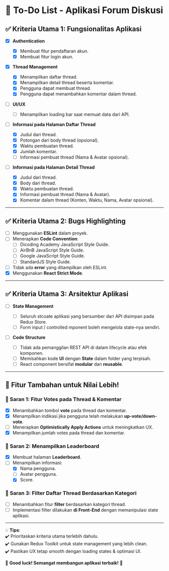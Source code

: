 # 📌 To-Do List - Aplikasi Forum Diskusi

## ✅ Kriteria Utama 1: Fungsionalitas Aplikasi

- [x] **Authentication**

  - [x] Membuat fitur pendaftaran akun.
  - [x] Membuat fitur login akun.

- [x] **Thread Management**

  - [x] Menampilkan daftar thread.
  - [x] Menampilkan detail thread beserta komentar.
  - [x] Pengguna dapat membuat thread.
  - [x] Pengguna dapat menambahkan komentar dalam thread.

- [ ] **UI/UX**

  - [ ] Menampilkan loading bar saat memuat data dari API.

- [ ] **Informasi pada Halaman Daftar Thread**

  - [x] Judul dari thread.
  - [x] Potongan dari body thread (opsional).
  - [x] Waktu pembuatan thread.
  - [x] Jumlah komentar.
  - [ ] Informasi pembuat thread (Nama & Avatar opsional).

- [ ] **Informasi pada Halaman Detail Thread**
  - [x] Judul dari thread.
  - [x] Body dari thread.
  - [x] Waktu pembuatan thread.
  - [x] Informasi pembuat thread (Nama & Avatar).
  - [x] Komentar dalam thread (Konten, Waktu, Nama, Avatar opsional).

---

## ✅ Kriteria Utama 2: Bugs Highlighting

- [ ] Menggunakan **ESLint** dalam proyek.
- [ ] Menerapkan **Code Convention**:
  - [ ] Dicoding Academy JavaScript Style Guide.
  - [ ] AirBnB JavaScript Style Guide.
  - [ ] Google JavaScript Style Guide.
  - [ ] StandardJS Style Guide.
- [ ] Tidak ada **error** yang ditampilkan oleh ESLint.
- [x] Menggunakan **React Strict Mode**.

---

## ✅ Kriteria Utama 3: Arsitektur Aplikasi

- [ ] **State Management**

  - [ ] Seluruh stcoate aplikasi yang bersumber dari API disimpan pada Redux Store.
  - [ ] Form input / controlled mponent boleh mengelola state-nya sendiri.

- [ ] **Code Structure**
  - [ ] Tidak ada pemanggilan REST API di dalam lifecycle atau efek komponen.
  - [ ] Memisahkan kode **UI** dengan **State** dalam folder yang terpisah.
  - [ ] React component bersifat **modular** dan **reusable**.

---

## 🌟 Fitur Tambahan untuk Nilai Lebih!

### 🔹 Saran 1: Fitur Votes pada Thread & Komentar

- [x] Menambahkan tombol **vote** pada thread dan komentar.
- [x] Menampilkan indikasi jika pengguna telah melakukan **up-vote/down-vote**.
- [ ] Menerapkan **Optimistically Apply Actions** untuk meningkatkan UX.
- [x] Menampilkan jumlah votes pada thread dan komentar.

### 🔹 Saran 2: Menampilkan Leaderboard

- [x] Membuat halaman **Leaderboard**.
- [ ] Menampilkan informasi:
  - [x] Nama pengguna.
  - [ ] Avatar pengguna.
  - [x] Score.

### 🔹 Saran 3: Filter Daftar Thread Berdasarkan Kategori

- [ ] Menambahkan fitur **filter** berdasarkan kategori thread.
- [ ] Implementasi filter dilakukan **di Front-End** dengan memanipulasi state aplikasi.

---

💡 **Tips**:  
✔️ Prioritaskan kriteria utama terlebih dahulu.  
✔️ Gunakan Redux Toolkit untuk state management yang lebih clean.  
✔️ Pastikan UX tetap smooth dengan loading states & optimasi UI.

🚀 **Good luck! Semangat membangun aplikasi terbaik!** 🚀
